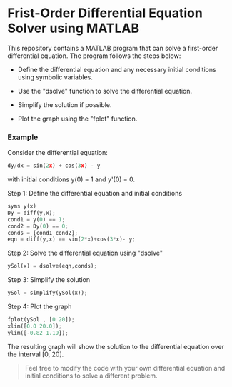 # Frist-Order Differential Equation Solver using MATLAB
This repository contains a MATLAB program that can solve a first-order differential equation. The program follows the steps below:

+ Define the differential equation and any necessary initial conditions using symbolic variables.

+ Use the "dsolve" function to solve the differential equation.

+ Simplify the solution if possible.

+ Plot the graph using the "fplot" function.

### Example

Consider the differential equation:

```python
dy/dx = sin(2x) + cos(3x) - y
```
with initial conditions y(0) = 1 and y'(0) = 0.

Step 1: Define the differential equation and initial conditions

```python
syms y(x)
Dy = diff(y,x);
cond1 = y(0) == 1;
cond2 = Dy(0) == 0;
conds = [cond1 cond2];
eqn = diff(y,x) == sin(2*x)+cos(3*x)- y;
```
Step 2: Solve the differential equation using "dsolve"
```python
ySol(x) = dsolve(eqn,conds);
```
Step 3: Simplify the solution
```python
ySol = simplify(ySol(x));
```
Step 4: Plot the graph
```python
fplot(ySol , [0 20]);
xlim([0.0 20.0]);
ylim([-0.82 1.19]);
```
The resulting graph will show the solution to the differential equation over the interval [0, 20].

> Feel free to modify the code with your own differential equation and initial conditions to solve a different problem.



